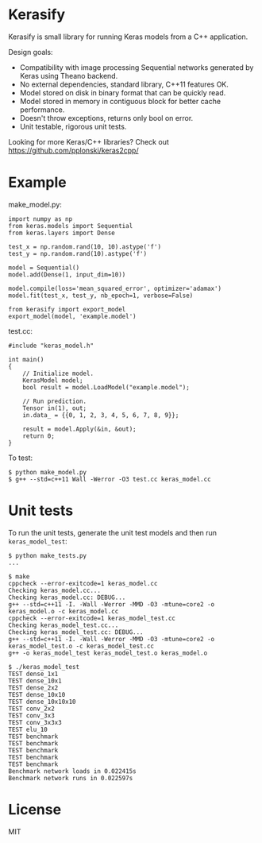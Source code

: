 # Kerasify

Kerasify is small library for running Keras models from a C++ application. 

Design goals:

* Compatibility with image processing Sequential networks generated by Keras using Theano backend.
* No external dependencies, standard library, C++11 features OK.
* Model stored on disk in binary format that can be quickly read.
* Model stored in memory in contiguous block for better cache performance.
* Doesn't throw exceptions, returns only bool on error.
* Unit testable, rigorous unit tests.

Looking for more Keras/C++ libraries? Check out https://github.com/pplonski/keras2cpp/

# Example

make_model.py:

```
import numpy as np
from keras.models import Sequential
from keras.layers import Dense

test_x = np.random.rand(10, 10).astype('f')
test_y = np.random.rand(10).astype('f')

model = Sequential()
model.add(Dense(1, input_dim=10))

model.compile(loss='mean_squared_error', optimizer='adamax')
model.fit(test_x, test_y, nb_epoch=1, verbose=False)

from kerasify import export_model
export_model(model, 'example.model')
```

test.cc:

```
#include "keras_model.h"

int main()
{
    // Initialize model.
    KerasModel model;
    bool result = model.LoadModel("example.model");

    // Run prediction.
    Tensor in(1), out;
    in.data_ = {{0, 1, 2, 3, 4, 5, 6, 7, 8, 9}};

    result = model.Apply(&in, &out);
    return 0;
}
```

To test:

```
$ python make_model.py
$ g++ --std=c++11 Wall -Werror -O3 test.cc keras_model.cc
```

# Unit tests

To run the unit tests, generate the unit test models and then run `keras_model_test`:

```
$ python make_tests.py
...

$ make
cppcheck --error-exitcode=1 keras_model.cc
Checking keras_model.cc...
Checking keras_model.cc: DEBUG...
g++ --std=c++11 -I. -Wall -Werror -MMD -O3 -mtune=core2 -o keras_model.o -c keras_model.cc
cppcheck --error-exitcode=1 keras_model_test.cc
Checking keras_model_test.cc...
Checking keras_model_test.cc: DEBUG...
g++ --std=c++11 -I. -Wall -Werror -MMD -O3 -mtune=core2 -o keras_model_test.o -c keras_model_test.cc
g++ -o keras_model_test keras_model_test.o keras_model.o

$ ./keras_model_test
TEST dense_1x1
TEST dense_10x1
TEST dense_2x2
TEST dense_10x10
TEST dense_10x10x10
TEST conv_2x2
TEST conv_3x3
TEST conv_3x3x3
TEST elu_10
TEST benchmark
TEST benchmark
TEST benchmark
TEST benchmark
TEST benchmark
Benchmark network loads in 0.022415s
Benchmark network runs in 0.022597s
```

# License

MIT 
